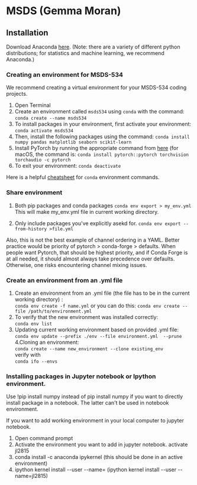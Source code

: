 # MSDS (Gemma Moran)

## Installation
Download Anaconda [here](https://www.anaconda.com/download).
(Note: there are a variety of different python distributions; for statistics and machine learning, we recommend Anaconda.)

### Creating an environment for MSDS-534
We recommend creating a virtual environment for your MSDS-534 coding projects.
1. Open Terminal
2. Create an environment called `msds534` using `conda` with the command:
   ```conda create --name msds534```
3. To install packages in your environment, first activate your environment:
   ```conda activate msds534```
4. Then, install the following packages using the command:
   ```conda install numpy pandas matplotlib seaborn scikit-learn``` 
5. Install PyTorch by running the appropriate command from [here](https://pytorch.org) (for macOS, the command is: `conda install pytorch::pytorch torchvision torchaudio -c pytorch`
6. To exit your environment:
   ```conda deactivate```

Here is a helpful [cheatsheet](https://conda.io/projects/conda/en/latest/user-guide/tasks/manage-environments.html) for `conda` environment commands.

### Share environment
1. Both pip packages and conda packages
```conda env export > my_env.yml```
This will make my_env.yml file in current working directory.   

3. Only include packages you've explicitly asekd for.
```conda env export --from-history >file.yml```

Also, this is not the best example of channel ordering in a YAML. Better practice would be priority of pytorch > conda-forge > defaults. When people want Pytorch, that should be highest priority, and if Conda Forge is at all needed, it should almost always take precedence over defaults. Otherwise, one risks encountering channel mixing issues.

### Create an environment from an .yml file
1. Create an environment from an .yml file (the file has to be in the current working directory) :                      
```conda env create -f name.yml```
or you can do this:
```conda env create --file /path/to/environment.yml```   
3. To verify that the new environment was installed correctly:               
```conda env list```              
4. Updating current working environment based on provided .yml file:             
```conda env update --prefix ./env --file environment.yml  --prune```             
4.Cloning an environment:               
```conda create --name new_environment --clone existing_env```       
verify with           
```conda ifo --envs```

### Installing packages in Jupyter notebook or Ipython environment.
Use !pip install numpy instead of pip install numpy if you want to directly install package in a notebook. The latter can't be used in notebook environment.   

If you want to add working environment in your local computer to jupyter notebook.
1. Open command prompt   
2. Activate the environment you want to add in jupyter notebook.
activate jl2815   
4. conda install -c anaconda ipykernel    (this should be done in an active environment)   
5. ipython kernel install --user --name=<envname>             (ipython kernel install --user --name=jl2815)
     

